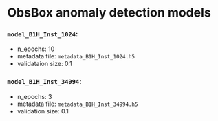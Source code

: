 # ObsBox anomaly detection models

### `model_B1H_Inst_1024`:
 * n_epochs: 10
 * metadata file: `metadata_B1H_Inst_1024.h5`
 * validataion size: 0.1

### `model_B1H_Inst_34994`:
 * n_epochs: 3
 * metadata file: `metadata_B1H_Inst_34994.h5`
 * validation size: 0.1
